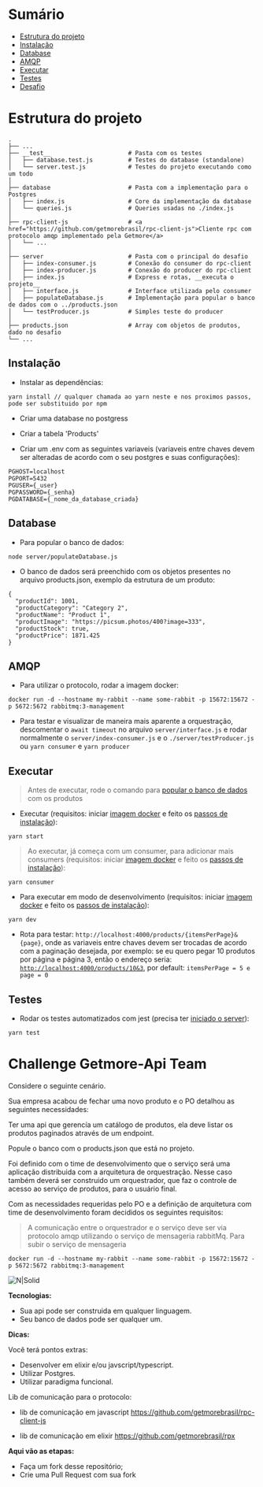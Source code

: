 # Sumário
- [Estrutura do projeto](#estrutura-do-projeto)
- [Instalação](#instalação)
- [Database](#database)
- [AMQP](#amqp)
- [Executar](#executar)
- [Testes](#testes)
- [Desafio](#challenge-getmore-api-team)

# Estrutura do projeto
    .
    ├── ...
    ├── __test__                      # Pasta com os testes
    │   ├── database.test.js          # Testes do database (standalone)
    │   └── server.test.js            # Testes do projeto executando como um todo
    │                  
    ├── database                      # Pasta com a implementação para o Postgres
    │   ├── index.js                  # Core da implementação da database
    │   └── queries.js                # Queries usadas no ./index.js
    │                   
    ├── rpc-client-js                 # <a href="https://github.com/getmorebrasil/rpc-client-js">Cliente rpc com protocolo amqp implementado pela Getmore</a>
    │   └── ...                
    │                  
    ├── server                        # Pasta com o principal do desafio
    │   ├── index-consumer.js         # Conexão do consumer do rpc-client
    │   ├── index-producer.js         # Conexão do producer do rpc-client
    │   ├── index.js                  # Express e rotas, __executa o projeto__
    │   ├── interface.js              # Interface utilizada pelo consumer
    │   ├── populateDatabase.js       # Implementação para popular o banco de dados com o ../products.json
    │   └── testProducer.js           # Simples teste do producer
    │                  
    ├── products.json                 # Array com objetos de produtos, dado no desafio
    └── ...



## Instalação
- Instalar as dependências:
```
yarn install // qualquer chamada ao yarn neste e nos proximos passos, pode ser substituido por npm
```

- Criar uma database no postgress
- Criar a tabela 'Products'

- Criar um .env com as seguintes variaveis (variaveis entre chaves devem ser alteradas de acordo com o seu postgres e suas configurações):
```
PGHOST=localhost
PGPORT=5432
PGUSER={_user}
PGPASSWORD={_senha}
PGDATABASE={_nome_da_database_criada}
```

## Database
- Para popular o banco de dados:
```
node server/populateDatabase.js
```
- O banco de dados será preenchido com os objetos presentes no arquivo products.json, exemplo da estrutura de um produto:
```
{
  "productId": 1001,
  "productCategory": "Category 2",
  "productName": "Product 1",
  "productImage": "https://picsum.photos/400?image=333",
  "productStock": true,
  "productPrice": 1871.425
}
```

## AMQP
- Para utilizar o protocolo, rodar a imagem docker:
```
docker run -d --hostname my-rabbit --name some-rabbit -p 15672:15672 -p 5672:5672 rabbitmq:3-management
```
- Para testar e visualizar de maneira mais aparente a orquestração, descomentar o `await timeout` no arquivo `server/interface.js` e rodar normalmente o `server/index-consumer.js` e o `./server/testProducer.js` ou `yarn consumer` e `yarn producer`

## Executar
> Antes de executar, rode o comando para [popular o banco de dados](#database) com os produtos

- Executar (requisitos: iniciar [imagem docker](#amqp) e feito os [passos de instalação](#instalação)):
```
yarn start
```
> Ao executar, já começa com um consumer, para adicionar mais consumers (requisitos: iniciar [imagem docker](#amqp) e feito os [passos de instalação](#instalação)):
```
yarn consumer
```
- Para executar em modo de desenvolvimento (requisitos: iniciar [imagem docker](#amqp) e feito os [passos de instalação](#instalação)):
```
yarn dev
```
- Rota para testar: `http://localhost:4000/products/{itemsPerPage}&{page}`, onde as variaveis entre chaves devem ser trocadas de acordo com a paginação desejada, por exemplo: se eu quero pegar 10 produtos por página e página 3, então o endereço seria: <a href="localhost:4000/products/10&3">`http://localhost:4000/products/10&3`</a>, por default: `itemsPerPage = 5 e page = 0`

## Testes
- Rodar os testes automatizados com jest (precisa ter [iniciado o server](#executar)):
```
yarn test
```

# Challenge Getmore-Api Team

Considere o seguinte cenário.

Sua empresa acabou de fechar uma novo produto e o PO detalhou as seguintes necessidades:

Ter uma api que gerencía um catálogo de produtos, ela deve listar os produtos paginados através de um endpoint.

Popule o banco com o products.json que está no projeto.

Foi definido com o time de desenvolvimento que o serviço será uma aplicação distribuida com a arquitetura de orquestração.
Nesse caso também deverá ser construido um orquestrador, que faz o controle de acesso ao serviço de produtos, para o usuário final.

Com as necessidades requeridas pelo PO e a definição de arquitetura com time de desenvolvimento foram decididos os seguintes requisitos:

> A comunicação entre o orquestrador e o serviço deve ser via protocolo amqp
utilizando o serviço de mensageria rabbitMq.
Para subir o serviço de mensageria
```
docker run -d --hostname my-rabbit --name some-rabbit -p 15672:15672 -p 5672:5672 rabbitmq:3-management
```
![N|Solid](https://pubs.vmware.com/vfabricRabbitMQ31/topic/com.vmware.vfabric.rabbitmq.3.1/rabbit-web-docs/img/tutorials/intro/hello-world-example-routing.png)

**Tecnologias:**

- Sua api pode ser construida em qualquer linguagem.
- Seu banco de dados pode ser qualquer um.

**Dicas:**

Você terá pontos extras:

- Desenvolver em elixir e/ou javscript/typescript.
- Utilizar Postgres.
- Utilizar paradigma funcional.

Lib de comunicação para o protocolo:
- lib de comunicação em javascript
https://github.com/getmorebrasil/rpc-client-js

- lib de comunicação em elixir
https://github.com/getmorebrasil/rpx 

**Aqui vão as etapas:**
 - Faça um fork desse repositório;
 - Crie uma Pull Request com sua fork


